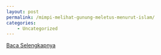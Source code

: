 ```yaml
---
layout: post
permalink: /mimpi-melihat-gunung-meletus-menurut-islam/
categories:
    - Uncategorized
---
```


[Baca Selengkapnya](/07)